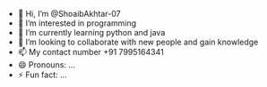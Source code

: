 - 👋 Hi, I’m @ShoaibAkhtar-07
- 👀 I’m interested in programming
- 🌱 I’m currently learning python and java
- 💞️ I’m looking to collaborate with new people and gain knowledge
- 📫 My contact number +91 7995164341
- 😄 Pronouns: ...
- ⚡ Fun fact: ...

<!---
ShoaibAkhtar-07/ShoaibAkhtar-07 is a ✨ special ✨ repository because its `README.md` (this file) appears on your GitHub profile.
You can click the Preview link to take a look at your changes.
--->
